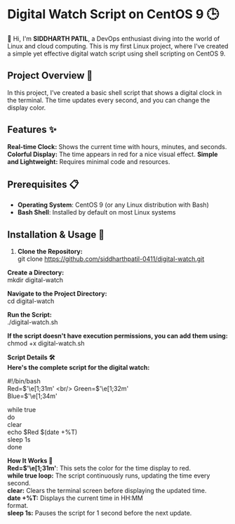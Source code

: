 # Digital Watch Script on CentOS 9 🕒
👋 Hi, I'm **SIDDHARTH PATIL**, a DevOps enthusiast diving into the world of Linux and cloud computing. This is my first Linux project, where I've created a simple yet effective digital watch script using shell scripting on CentOS 9.

## Project Overview 📜
In this project, I’ve created a basic shell script that shows a digital clock in the terminal. The time updates every second, and you can change the display color.

## Features ✨
**Real-time Clock:** Shows the current time with hours, minutes, and seconds.
**Colorful Display:** The time appears in red for a nice visual effect.
**Simple and Lightweight:** Requires minimal code and resources.

## Prerequisites 📋
- **Operating System**: CentOS 9 (or any Linux distribution with Bash)
- **Bash Shell**: Installed by default on most Linux systems

## Installation & Usage 🚀 <br/>
1. **Clone the Repository:** <br/>
git clone https://github.com/siddharthpatil-0411/digital-watch.git <br/>

**Create a Directory:** <br/>
mkdir digital-watch <br/>

**Navigate to the Project Directory:** <br/>
cd digital-watch <br/>

**Run the Script:** <br/>
./digital-watch.sh <br/>

**If the script doesn't have execution permissions, you can add them using:** <br/>
chmod +x digital-watch.sh <br/>

**Script Details 🛠️ <br/>
Here's the complete script for the digital watch:** <br/>

#!/bin/bash <br/>
Red=$'\e[1;31m' <br/>
Green=$'\e[1;32m' <br/>
Blue=$'\e[1;34m' <br/>

while true <br/>
do <br/>
       clear <br/>
       echo $Red $(date +%T) <br/>
       sleep 1s <br/>
done <br/>

**How It Works 🧩** <br/>
**Red=$'\e[1;31m'**: This sets the color for the time display to red. <br/>
**while true loop:** The script continuously runs, updating the time every second. <br/>
**clear:** Clears the terminal screen before displaying the updated time. <br/>
**date +%T:** Displays the current time in HH:MM <br/>
format. <br/>
**sleep 1s:** Pauses the script for 1 second before the next update. <br/>

